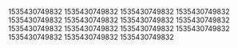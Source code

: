 1535430749832
1535430749832
1535430749832
1535430749832
1535430749832
1535430749832
1535430749832
1535430749832
1535430749832
1535430749832
1535430749832
1535430749832
1535430749832
1535430749832
1535430749832